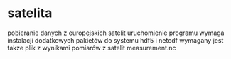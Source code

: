 # satelita
pobieranie danych z europejskich satelit
uruchomienie programu wymaga instalacji dodatkowych pakietów do systemu hdf5 i netcdf
wymagany jest także plik z wynikami pomiarów z satelit measurement.nc
